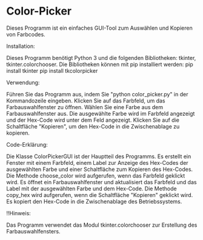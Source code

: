# Color-Picker

Dieses Programm ist ein einfaches GUI-Tool zum Auswählen und Kopieren von Farbcodes.

Installation:

Dieses Programm benötigt Python 3 und die folgenden Bibliotheken: tkinter, tkinter.colorchooser.
Die Bibliotheken können mit pip installiert werden:
pip install tkinter
pip install tkcolorpicker

Verwendung:

Führen Sie das Programm aus, indem Sie "python color_picker.py" in der Kommandozeile eingeben.
Klicken Sie auf das Farbfeld, um das Farbauswahlfenster zu öffnen.
Wählen Sie eine Farbe aus dem Farbauswahlfenster aus. Die ausgewählte Farbe wird im Farbfeld angezeigt und der Hex-Code wird unter dem Feld angezeigt.
Klicken Sie auf die Schaltfläche "Kopieren", um den Hex-Code in die Zwischenablage zu kopieren.

Code-Erklärung:

Die Klasse ColorPickerGUI ist der Hauptteil des Programms. Es erstellt ein Fenster mit einem Farbfeld, einem Label zur Anzeige des Hex-Codes der ausgewählten Farbe und einer Schaltfläche zum Kopieren des Hex-Codes.
Die Methode choose_color wird aufgerufen, wenn das Farbfeld geklickt wird. Es öffnet ein Farbauswahlfenster und aktualisiert das Farbfeld und das Label mit der ausgewählten Farbe und dem Hex-Code.
Die Methode copy_hex wird aufgerufen, wenn die Schaltfläche "Kopieren" geklickt wird. Es kopiert den Hex-Code in die Zwischenablage des Betriebssystems.

!!Hinweis:

Das Programm verwendet das Modul tkinter.colorchooser zur Erstellung des Farbauswahlfensters.
